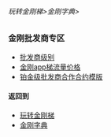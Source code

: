 ###### 玩转金刚梯>金刚字典>
### 金刚批发商专区
- [批发商级别](https://github.com/a2zitpro/web/blob/master/LadderFree/kkDictionary/KKWholesalersZone/KKWholesalersZone.md)
- [金刚app梯流量价格]()
- [铂金级批发商合作合约模版]()
#### 返回到
- [玩转金刚梯](https://github.com/a2zitpro/web/blob/master/LadderFree/A.md)
- [金刚字典](https://github.com/a2zitpro/web/blob/master/LadderFree/kkDictionary/KKDictionary.md)



